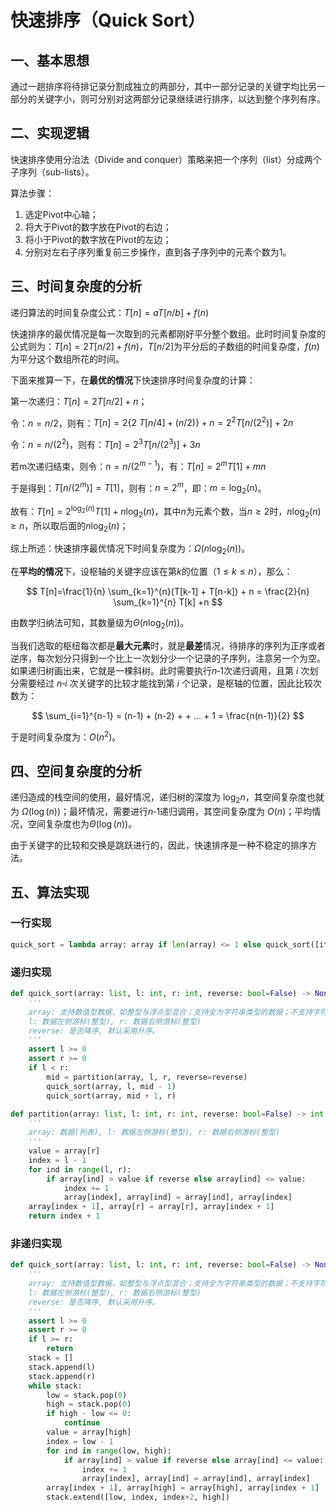 # 快速排序（Quick Sort）

## 一、基本思想

通过一趟排序将待排记录分割成独立的两部分，其中一部分记录的关键字均比另一部分的关键字小，则可分别对这两部分记录继续进行排序，以达到整个序列有序。

## 二、实现逻辑

快速排序使用分治法（Divide and conquer）策略来把一个序列（list）分成两个子序列（sub-lists）。

算法步骤：

1. 选定Pivot中心轴；
2. 将大于Pivot的数字放在Pivot的右边；
3. 将小于Pivot的数字放在Pivot的左边；
4. 分别对左右子序列重复前三步操作，直到各子序列中的元素个数为1。

## 三、时间复杂度的分析

递归算法的时间复杂度公式：$T[n]=aT[n/b] + f(n)$

快速排序的最优情况是每一次取到的元素都刚好平分整个数组。此时时间复杂度的公式则为：$T[n]=2T[n/2]+f(n)$，$T[n/2]$为平分后的子数组的时间复杂度，$f(n)$为平分这个数组所花的时间。

下面来推算一下，在**最优的情况**下快速排序时间复杂度的计算：

第一次递归：$T[n] = 2T[n/2] + n$；

令：$n = n/2$，则有：$T[n]=2\{2 \ T[n/4] + (n/2)\} + n = 2^2 T[n / (2^2)] + 2n$

令：$n = n / (2^2)$，则有：$T[n] = 2^3 T[n/(2^3)]+3n$

若m次递归结束，则令：$n=n/(2^{m-1})$，有：$T[n]=2^{m} T[1] + mn$

于是得到：$T[n/(2^m)]=T[1]$，则有：$n=2^m$，即：$m=\log_2(n)$。

故有：$T[n] = 2^{\log_2(n)} T[1] + n \log_2(n)$，其中$n$为元素个数，当$n \geq 2$时，$n \log_2(n) \geq n$，所以取后面的$n\log_2(n)$；

综上所述：快速排序最优情况下时间复杂度为：$\Omega(n \log_2(n))$。

在**平均的情况**下，设枢轴的关键字应该在第$k$的位置（$1 \leq k \leq n$），那么：

$$
T[n]=\frac{1}{n} \sum_{k=1}^{n}(T[k-1] + T[n-k]) + n = \frac{2}{n} \sum_{k=1}^{n} T[k] +n 
$$

由数学归纳法可知，其数量级为$\Theta(n \log_2(n))$。

当我们选取的枢纽每次都是**最大元素**时，就是**最差**情况，待排序的序列为正序或者逆序，每次划分只得到一个比上一次划分少一个记录的子序列，注意另一个为空。如果递归树画出来，它就是一棵斜树。此时需要执行$n‐1$次递归调用，且第 $i$ 次划分需要经过 $n‐i$ 次关键字的比较才能找到第 $i$ 个记录，是枢轴的位置，因此比较次数为：

$$
\sum_{i=1}^{n-1} = (n-1) + (n-2) + + ... + 1 = \frac{n(n-1)}{2}
$$

于是时间复杂度为：$O(n^2)$。

## 四、空间复杂度的分析

递归造成的栈空间的使用，最好情况，递归树的深度为 $\log_2n$，其空间复杂度也就为 $\Omega(\log(n))$；最坏情况，需要进行$n‐1$递归调用，其空间复杂度为 $O(n)$；平均情况，空间复杂度也为$\Theta(\log(n))$。

由于关键字的比较和交换是跳跃进行的，因此，快速排序是一种不稳定的排序方法。

## 五、算法实现

### 一行实现

```python
quick_sort = lambda array: array if len(array) <= 1 else quick_sort([item for item in array[1:] if (item > array[0] if reverse else item <= array[0])]) + [array[0]] + quick_sort([item for item in array[1:] if (item <= array[0] if reverse else item > array[0])])
```

### 递归实现

```python
def quick_sort(array: list, l: int, r: int, reverse: bool=False) -> None:
	'''
	array: 支持数值型数据，如整型与浮点型混合；支持全为字符串类型的数据；不支持字符串型与数值型混合。
	l: 数据左侧游标(整型), r: 数据右侧游标(整型)
	reverse: 是否降序, 默认采用升序。
	'''
	assert l >= 0
	assert r >= 0
	if l < r:
		mid = partition(array, l, r, reverse=reverse)
		quick_sort(array, l, mid - 1)
		quick_sort(array, mid + 1, r)

def partition(array: list, l: int, r: int, reverse: bool=False) -> int:
	'''
	array: 数据(列表), l: 数据左侧游标(整型), r: 数据右侧游标(整型)
	'''
	value = array[r]
	index = l - 1
	for ind in range(l, r):
		if array[ind] > value if reverse else array[ind] <= value:
			index += 1
			array[index], array[ind] = array[ind], array[index]
	array[index + 1], array[r] = array[r], array[index + 1]
	return index + 1
```

### 非递归实现

```python
def quick_sort(array: list, l: int, r: int, reverse: bool=False) -> None:
	'''
	array: 支持数值型数据，如整型与浮点型混合；支持全为字符串类型的数据；不支持字符串型与数值型混合。
	l: 数据左侧游标(整型), r: 数据右侧游标(整型)
	reverse: 是否降序, 默认采用升序。
	'''
	assert l >= 0
	assert r >= 0
	if l >= r:
		return
	stack = []
	stack.append(l)
	stack.append(r)
	while stack:
		low = stack.pop(0)
		high = stack.pop(0)
		if high - low <= 0:
			continue
		value = array[high]
		index = low - 1
		for ind in range(low, high):
			if array[ind] > value if reverse else array[ind] <= value:
				index += 1
				array[index], array[ind] = array[ind], array[index]
		array[index + 1], array[high] = array[high], array[index + 1]
		stack.extend([low, index, index+2, high])
```